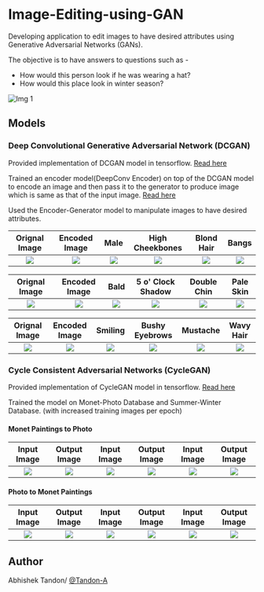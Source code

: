 # Image-Editing-using-GAN
Developing application to edit images to have desired attributes using Generative Adversarial Networks (GANs). 

The objective is to have answers to questions such as - 
* How would this person look if he was wearing a hat? 
* How would this place look in winter season? 

![Img 1](https://raw.githubusercontent.com/Tandon-A/Image-Editing-using-GAN/master/assets/winter-summer.png "Objective Image")

## Models

### Deep Convolutional Generative Adversarial Network (DCGAN) 

Provided implementation of DCGAN model in tensorflow. [Read here](https://github.com/Tandon-A/Image-Editing-using-GAN/blob/master/DCGAN/)

Trained an encoder model(DeepConv Encoder) on top of the DCGAN model to encode an image and then pass it to the generator to produce image which is same as that of the input image. [Read here](https://github.com/Tandon-A/Image-Editing-using-GAN/blob/master/Encoders/)

Used the Encoder-Generator model to manipulate images to have desired attributes. 


| Orignal Image            |  Encoded Image  | Male     |  High Cheekbones | Blond Hair | Bangs    |
:-------------------------:|:---------------:|:--------:|:----------------:|:----------:|:--------:|
![](https://raw.githubusercontent.com/Tandon-A/Image-Editing-using-GAN/master/Encoders/assets/ex5/data.png)  |  ![](https://raw.githubusercontent.com/Tandon-A/Image-Editing-using-GAN/master/Encoders/assets/ex5/en_gen.png) | ![](https://raw.githubusercontent.com/Tandon-A/Image-Editing-using-GAN/master/Encoders/assets/ex5/male_gen.png) | ![](https://raw.githubusercontent.com/Tandon-A/Image-Editing-using-GAN/master/Encoders/assets/ex5/high_cheekbones_gen.png) | ![](https://raw.githubusercontent.com/Tandon-A/Image-Editing-using-GAN/master/Encoders/assets/ex5/blond_hair_gen.png) | ![](https://raw.githubusercontent.com/Tandon-A/Image-Editing-using-GAN/master/Encoders/assets/ex5/bangs_gen.png)


| Orignal Image            |  Encoded Image  | Bald     |5 o' Clock Shadow |Double Chin |Pale Skin |
:-------------------------:|:---------------:|:--------:|:----------------:|:----------:|:--------:|
![](https://raw.githubusercontent.com/Tandon-A/Image-Editing-using-GAN/master/Encoders/assets/ex2/data.png)  |  ![](https://raw.githubusercontent.com/Tandon-A/Image-Editing-using-GAN/master/Encoders/assets/ex2/en_gen.png) | ![](https://raw.githubusercontent.com/Tandon-A/Image-Editing-using-GAN/master/Encoders/assets/ex2/bald_gen.png) | ![](https://raw.githubusercontent.com/Tandon-A/Image-Editing-using-GAN/master/Encoders/assets/ex2/5_o_clock_shadow_gen.png) | ![](https://raw.githubusercontent.com/Tandon-A/Image-Editing-using-GAN/master/Encoders/assets/ex2/double_chin_gen.png) | ![](https://raw.githubusercontent.com/Tandon-A/Image-Editing-using-GAN/master/Encoders/assets/ex2/pale_skin_gen.png)


| Orignal Image            |  Encoded Image  | Smiling  |  Bushy Eyebrows  | Mustache   | Wavy Hair|
:-------------------------:|:---------------:|:--------:|:----------------:|:----------:|:--------:|
![](https://raw.githubusercontent.com/Tandon-A/Image-Editing-using-GAN/master/Encoders/assets/ex4/data.png)  |  ![](https://raw.githubusercontent.com/Tandon-A/Image-Editing-using-GAN/master/Encoders/assets/ex4/en_gen.png) | ![](https://raw.githubusercontent.com/Tandon-A/Image-Editing-using-GAN/master/Encoders/assets/ex4/smiling_gen.png) | ![](https://raw.githubusercontent.com/Tandon-A/Image-Editing-using-GAN/master/Encoders/assets/ex4/bushy_eyebrows_gen.png) | ![](https://raw.githubusercontent.com/Tandon-A/Image-Editing-using-GAN/master/Encoders/assets/ex4/mustache_en.png) | ![](https://raw.githubusercontent.com/Tandon-A/Image-Editing-using-GAN/master/Encoders/assets/ex4/wavy_hair_gen.png)



### Cycle Consistent Adversarial Networks (CycleGAN)

Provided implementation of CycleGAN model in tensorflow. [Read here](https://github.com/Tandon-A/Image-Editing-using-GAN/blob/master/CycleGAN/)

Trained the model on Monet-Photo Database and Summer-Winter Database. (with increased training images per epoch)

#### Monet Paintings to Photo 

| Input Image | Output Image | Input Image | Output Image | Input Image | Output Image | 
|:-----------:|:------------:|:-----------:|:------------:|:-----------:|:------------:|
![](https://raw.githubusercontent.com/Tandon-A/Image-Editing-using-GAN/master/CycleGAN/assets/monet_250_200/orgA2.png)  |  ![](https://raw.githubusercontent.com/Tandon-A/Image-Editing-using-GAN/master/CycleGAN/assets/monet_250_200/realA2.png) | ![](https://raw.githubusercontent.com/Tandon-A/Image-Editing-using-GAN/master/CycleGAN/assets/monet_250_200/orgA13.png) | ![](https://raw.githubusercontent.com/Tandon-A/Image-Editing-using-GAN/master/CycleGAN/assets/monet_250_200/realA13.png) | ![](https://raw.githubusercontent.com/Tandon-A/Image-Editing-using-GAN/master/CycleGAN/assets/monet_250_200/orgA21.png) | ![](https://raw.githubusercontent.com/Tandon-A/Image-Editing-using-GAN/master/CycleGAN/assets/monet_250_200/realA21.png) 

#### Photo to Monet Paintings 

| Input Image | Output Image | Input Image | Output Image | Input Image | Output Image | 
|:-----------:|:------------:|:-----------:|:------------:|:-----------:|:------------:|
![](https://raw.githubusercontent.com/Tandon-A/Image-Editing-using-GAN/master/CycleGAN/assets/monet_250_200/orgB2.png)  |  ![](https://raw.githubusercontent.com/Tandon-A/Image-Editing-using-GAN/master/CycleGAN/assets/monet_250_200/monetB2.png) | ![](https://raw.githubusercontent.com/Tandon-A/Image-Editing-using-GAN/master/CycleGAN/assets/monet_250_200/orgB15.png) | ![](https://raw.githubusercontent.com/Tandon-A/Image-Editing-using-GAN/master/CycleGAN/assets/monet_250_200/monetB15.png) | ![](https://raw.githubusercontent.com/Tandon-A/Image-Editing-using-GAN/master/CycleGAN/assets/monet_250_200/orgB26.png) | ![](https://raw.githubusercontent.com/Tandon-A/Image-Editing-using-GAN/master/CycleGAN/assets/monet_250_200/monetB26.png) 


## Author 

Abhishek Tandon/ [@Tandon-A](https://github.com/Tandon-A)
